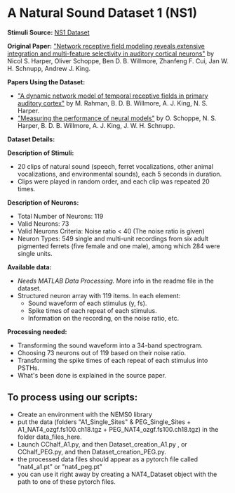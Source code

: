 

# A Natural Sound Dataset 1 (NS1)

**Stimuli Source:** [NS1 Dataset](https://zenodo.org/record/7796574)

**Original Paper:** ["Network receptive field modeling reveals extensive integration and multi-feature selectivity in auditory cortical neurons"](https://doi.org/10.1371/journal.pcbi.1005113) by Nicol S. Harper, Oliver Schoppe, Ben D. B. Willmore, Zhanfeng F. Cui, Jan W. H. Schnupp, Andrew J. King.

**Papers Using the Dataset:**
- ["A dynamic network model of temporal receptive fields in primary auditory cortex"](https://doi.org/10.1371/journal.pcbi.1006618) by M. Rahman, B. D. B. Willmore, A. J. King, N. S. Harper.
- ["Measuring the performance of neural models"](https://doi.org/10.3389/fncom.2016.00010) by O. Schoppe, N. S. Harper, B. D. B. Willmore, A. J. King, J. W. H. Schnupp.

**Dataset Details:**

**Description of Stimuli:**
- 20 clips of natural sound (speech, ferret vocalizations, other animal vocalizations, and environmental sounds), each 5 seconds in duration.
- Clips were played in random order, and each clip was repeated 20 times.

**Description of Neurons:**
- Total Number of Neurons: 119
- Valid Neurons: 73
- Valid Neurons Criteria: Noise ratio < 40 (The noise ratio is given)
- Neuron Types: 549 single and multi-unit recordings from six adult pigmented ferrets (five female and one male), among which 284 were single units.

**Available data:**
- *Needs MATLAB Data Processing.* More info in the readme file in the dataset.
- Structured neuron array with 119 items. In each element:
  - Sound waveform of each stimulus (y, fs).
  - Spike times of each repeat of each stimulus.
  - Information on the recording, on the noise ratio, etc.

**Processing needed:**
- Transforming the sound waveform into a 34-band spectrogram.
- Choosing 73 neurons out of 119 based on their noise ratio.
- Transforming the spike times of each repeat of each stimulus into PSTHs.
- What's been done is explained in the source paper.

## **To process using our scripts:**

- Create an environment with the NEMS0 library
- put the data (folders "A1_Single_Sites" & PEG_Single_Sites + A1_NAT4_ozgf.fs100.ch18.tgz + PEG_NAT4_ozgf.fs100.ch18.tgz) in the folder data_files_here.
- Launch CChalf_A1.py, and then Dataset_creation_A1.py , or CChalf_PEG.py, and then Dataset_creation_PEG.py.
- the processed data files should appear as a pytorch file called "nat4_a1.pt" or "nat4_peg.pt"
- you can use it right away by creating a NAT4_Dataset object with the path to one of these pytorch files.